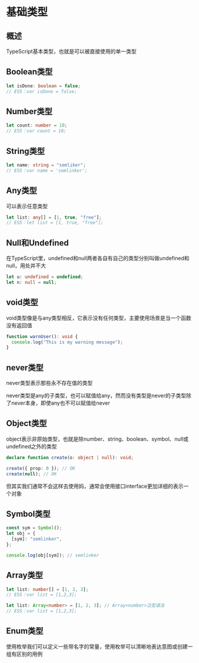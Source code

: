 # 基础类型
## 概述
TypeScript基本类型，也就是可以被直接使用的单一类型

## Boolean类型
```ts
let isDone: boolean = false;
// ES5：var isDone = false;
```

## Number类型

```ts
let count: number = 10;
// ES5：var count = 10;
```

## String类型
```ts
let name: string = "semliker";
// ES5：var name = 'semlinker';
```

## Any类型
可以表示任意类型
```ts
let list: any[] = [1, true, "free"];
// ES5：let list = [1, true, "free"];
```

## Null和Undefined
在TypeScript里，undefined和null两者各自有自己的类型分别叫做undefined和null，用处并不大

```ts
let u: undefined = undefined;
let n: null = null;
```

## void类型
void类型像是与any类型相反，它表示没有任何类型，主要使用场景是当一个函数没有返回值
```ts
function warnUser(): void {
  console.log("This is my warning message");
}
```

## never类型
never类型表示那些永不存在值的类型

never类型是any的子类型，也可以赋值给any，然而没有类型是never的子类型除了never本身，即使any也不可以赋值给never

## Object类型
object表示非原始类型，也就是除number、string、boolean、symbol、null或undefined之外的类型
```ts
declare function create(o: object | null): void;

create({ prop: 0 }); // OK
create(null); // OK
```
但其实我们通常不会这样去使用妈，通常会使用接口interface更加详细的表示一个对象

## Symbol类型
```ts
const sym = Symbol();
let obj = {
  [sym]: "semlinker",
};

console.log(obj[sym]); // semlinker 
```

## Array类型
```ts
let list: number[] = [1, 2, 3];
// ES5：var list = [1,2,3];

let list: Array<number> = [1, 2, 3]; // Array<number>泛型语法
// ES5：var list = [1,2,3];
```

## Enum类型
使用枚举我们可以定义一些带名字的常量，使用枚举可以清晰地表达意图或创建一组有区别的用例
